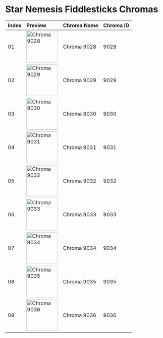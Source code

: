# Star Nemesis Fiddlesticks Chromas

| Index | Preview | Chroma Name | Chroma ID |
|:---|:---|:---|:---|
| 01 | <img src='https://raw.communitydragon.org/latest/plugins/rcp-be-lol-game-data/global/default/v1/champion-chroma-images/9/9028.png' alt='Chroma 9028' width='100'> | Chroma 9028 | 9028 |
| 02 | <img src='https://raw.communitydragon.org/latest/plugins/rcp-be-lol-game-data/global/default/v1/champion-chroma-images/9/9029.png' alt='Chroma 9029' width='100'> | Chroma 9029 | 9029 |
| 03 | <img src='https://raw.communitydragon.org/latest/plugins/rcp-be-lol-game-data/global/default/v1/champion-chroma-images/9/9030.png' alt='Chroma 9030' width='100'> | Chroma 9030 | 9030 |
| 04 | <img src='https://raw.communitydragon.org/latest/plugins/rcp-be-lol-game-data/global/default/v1/champion-chroma-images/9/9031.png' alt='Chroma 9031' width='100'> | Chroma 9031 | 9031 |
| 05 | <img src='https://raw.communitydragon.org/latest/plugins/rcp-be-lol-game-data/global/default/v1/champion-chroma-images/9/9032.png' alt='Chroma 9032' width='100'> | Chroma 9032 | 9032 |
| 06 | <img src='https://raw.communitydragon.org/latest/plugins/rcp-be-lol-game-data/global/default/v1/champion-chroma-images/9/9033.png' alt='Chroma 9033' width='100'> | Chroma 9033 | 9033 |
| 07 | <img src='https://raw.communitydragon.org/latest/plugins/rcp-be-lol-game-data/global/default/v1/champion-chroma-images/9/9034.png' alt='Chroma 9034' width='100'> | Chroma 9034 | 9034 |
| 08 | <img src='https://raw.communitydragon.org/latest/plugins/rcp-be-lol-game-data/global/default/v1/champion-chroma-images/9/9035.png' alt='Chroma 9035' width='100'> | Chroma 9035 | 9035 |
| 09 | <img src='https://raw.communitydragon.org/latest/plugins/rcp-be-lol-game-data/global/default/v1/champion-chroma-images/9/9036.png' alt='Chroma 9036' width='100'> | Chroma 9036 | 9036 |
